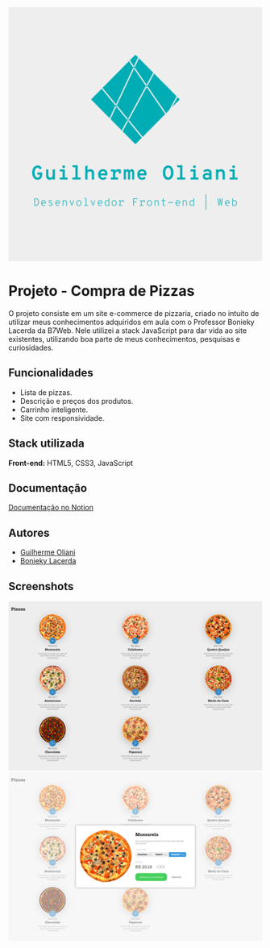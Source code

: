 ![Logo](./images/logo.png)

# Projeto - Compra de Pizzas

O projeto consiste em um site e-commerce de pizzaria, criado no intuíto de utilizar meus conhecimentos adquiridos em aula com o Professor Bonieky Lacerda da B7Web. Nele utilizei a stack JavaScript para dar vida ao site existentes, utilizando boa parte de meus conhecimentos, pesquisas e curiosidades.

## Funcionalidades

- Lista de pizzas.
- Descrição e preços dos produtos.
- Carrinho inteligente.
- Site com responsividade.

## Stack utilizada

**Front-end:** HTML5, CSS3, JavaScript

## Documentação

[Documentação no Notion](https://guilhermeoliani.notion.site/Projeto-Compra-de-Pizzas-bface67453b246e489ea89d44571d32c)

## Autores

- [Guilherme Oliani](https://github.com/guilhermenoliani)
- [Bonieky Lacerda](https://www.instagram.com/bonieky/)

## Screenshots

![App Screenshot](./images/screenshots/1.jpg)
![App Screenshot](./images/screenshots/2.jpg)
